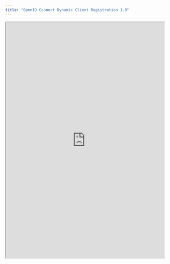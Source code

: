 ```yaml
---
title: "OpenID Connect Dynamic Client Registration 1.0"
---
```



<iframe height="750" width="100%" src="https://ewelton.github.io/ktest/wiki.html#OpenID%20Connect%20Dynamic%20Client%20Registration%201.0"></iframe>
